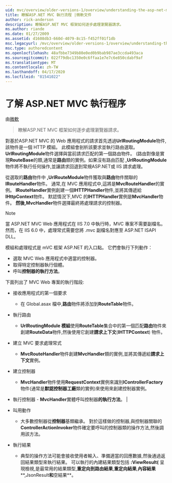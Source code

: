 ```yaml
---
uid: mvc/overview/older-versions-1/overview/understanding-the-asp-net-mvc-execution-process
title: 瞭解ASP.NET MVC 執行流程 |微軟文件
author: rick-anderson
description: 瞭解ASP.NET MVC 框架如何逐步處理瀏覽器請求。
ms.author: riande
ms.date: 01/27/2009
ms.assetid: d1608db3-660d-4079-8c15-f452ff01f1db
msc.legacyurl: /mvc/overview/older-versions-1/overview/understanding-the-asp-net-mvc-execution-process
msc.type: authoredcontent
ms.openlocfilehash: 48afbbe7349b80e0ed0b9bab987ae3ccda493aca
ms.sourcegitcommit: 022f79dbc1350e0c6ffaa1e7e7c6e850cdabf9af
ms.translationtype: MT
ms.contentlocale: zh-TW
ms.lasthandoff: 04/17/2020
ms.locfileid: "81541022"
---
```

# <a name="understanding-the-aspnet-mvc-execution-process"></a>了解 ASP.NET MVC 執行程序

由[微軟](https://github.com/microsoft)

> 瞭解ASP.NET MVC 框架如何逐步處理瀏覽器請求。

對基於ASP.NET MVC 的 Web 應用程式的請求首先透過**UrlRoutingModule**物件,該物件是一個 HTTP 模組。 此模組會剖析該要求並執行路由選取。 **UrlRoutingModule**物件選擇與當前請求匹配的第一個路由物件。 (路由對像是實現**RouteBase**的類,通常是**路由**類的實例。如果沒有路由匹配 **,UrlRoutingModule**物件將不執行任何操作,並讓請求回退到常規ASP.NET或 IIS 請求處理。

從選取的**路由**物件中 **,UrlRouteModule**物件獲取與**路由**物件關聯的**IRouteHandler**物件。 通常,在 MVC 應用程式中,這將是**MvcRouteHandler**的實例。 **IRouteHandler**實例創建一個**IHTTPHandler**物件,並將其傳遞給**IHttpContext**物件。 默認情況下,MVC 的**IHTTPHandler**實例是**MvcHandler**物件。 **然後,MvcHandler**物件選擇最終將處理請求的控制器。

> [!NOTE]
> 當 ASP.NET MVC Web 應用程式在 IIS 7.0 中執行時，MVC 專案不需要副檔名。 然而，在 IIS 6.0 中，處理常式需要您將 .mvc 副檔名對應至 ASP.NET ISAPI DLL。

模組和處理程式是 mVC 框架 ASP.NET 的入口點。 它們會執行下列動作：

- 選取 MVC Web 應用程式中適當的控制器。
- 取得特定控制器執行個體。
- 呼叫**控制器的執行方法**。

下面列出了 MVC Web 專案的執行階段:

- 接收應用程式的第一個要求 

    - 在 Global.asax 檔中,**路由**物件將添加到**RouteTable**物件。
- 執行路由 

    - **UrlRoutingModule 模組**使用**RouteTable**集合中的第一個匹配**路由**物件來創建**RouteData**物件,然後使用它創建**請求上下文**(**IHTTPContext**) 物件。
- 建立 MVC 要求處理常式 

    - **MvcRouteHandler**物件創建**MvcHandler**類的實例,並將其傳遞給**請求上下文**實例。
- 建立控制器 

    - **MvcHandler**物件使用**RequestContext**實例來識別**IControllerFactory**物件(通常是**默認控制器工廠**類的實例)來使用來創建控制器實例。
- 執行控制器 - **MvcHandler**實體呼叫控制器**的執行方法**。 |
- 叫用動作 

    - 大多數控制器從**控制器**基類繼承。 對於這樣做的控制器,與控制器關聯的**ControllerActionInvoker**物件確定要呼叫的控制器類的操作方法,然後調用該方法。
- 執行結果 

    - 典型的操作方法可能會接收使用者輸入、準備適當的回應數據,然後通過返回結果類型來執行結果。 可以執行的內建結果類型包括 **:ViewResult(** 呈現檢視,是最常用的結果類型,**重定向到路由結果**,**重定向結果**,**內容結果****,JsonResult**和**空結果**。
